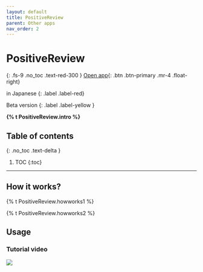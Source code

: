 ```yaml
---
layout: default
title: PositiveReview
parent: Other apps
nav_order: 2
---
```


# PositiveReview
{: .fs-9 .no_toc .text-red-300 }
<span class="fs-5">
[Open app](https://positivereview.streamlit.app){: .btn .btn-primary .mr-4 .float-right}
</span>
<div markdown="1">
in Japanese
{: .label .label-red}

Beta version
{: .label .label-yellow }
</div>
<strong> {% t PositiveReview.intro %} </strong>

## Table of contents
{: .no_toc .text-delta }

1. TOC
{:toc}

---

## How it works?

{% t PositiveReview.howworks1 %}

{% t PositiveReview.howworks2 %}



## Usage

### Tutorial video

[![](https://img.youtube.com/vi/xdikSQeSApw/0.jpg)](https://www.youtube.com/watch?v=xdikSQeSApw)


